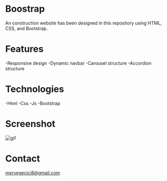 # Boostrap
An construction website has been designed in this repository using HTML, CSS, and Bootstrap.

# Features
-Responsive design -Dynamic navbar -Carousel structure -Accordion structure

# Technologies
-Html -Css -Js -Bootstrap
# Screenshot
![gif](https://github.com/user-attachments/assets/446ad6c0-3c38-4135-9f18-e60990eab5d8)

# Contact
mervegecici8@gmail.com
